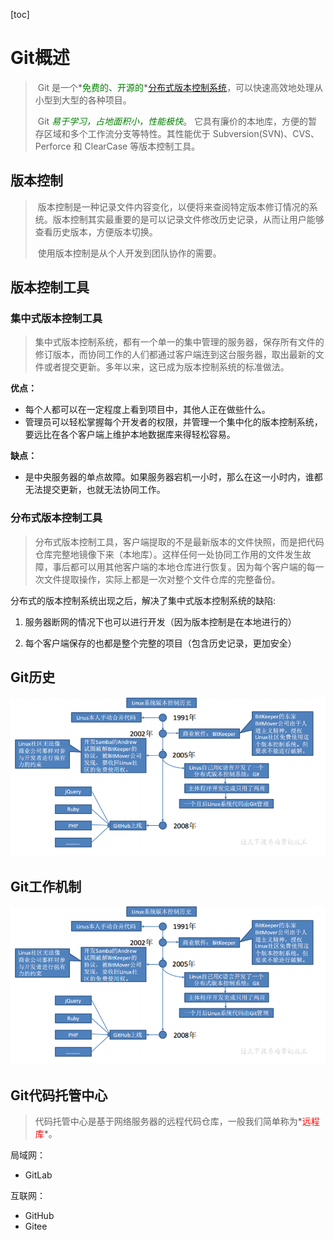 [toc]

# Git概述

> ​	Git 是一个*<span style="color: green">免费的、开源的</span>*[分布式版本控制系统](###分布式版本控制工具)，可以快速高效地处理从小型到大型的各种项目。
>
> ​	Git *<span style="color: green">易于学习，占地面积小，性能极快</span>*。 
> 它具有廉价的本地库，方便的暂存区域和多个工作流分支等特性。其性能优于 Subversion(SVN)、CVS、Perforce 和 ClearCase 等版本控制工具。

## 版本控制

> ​	版本控制是一种记录文件内容变化，以便将来查阅特定版本修订情况的系统。
> ​	版本控制其实最重要的是可以记录文件修改历史记录，从而让用户能够查看历史版本，方便版本切换。
>
> ​	使用版本控制是从个人开发到团队协作的需要。

## 版本控制工具

### 集中式版本控制工具

> ​	集中式版本控制系统，都有一个单一的集中管理的服务器，保存所有文件的修订版本，而协同工作的人们都通过客户端连到这台服务器，取出最新的文件或者提交更新。多年以来，这已成为版本控制系统的标准做法。

**优点：**

- 每个人都可以在一定程度上看到项目中，其他人正在做些什么。
- 管理员可以轻松掌握每个开发者的权限，并管理一个集中化的版本控制系统，要远比在各个客户端上维护本地数据库来得轻松容易。

**缺点：**

- 是中央服务器的单点故障。如果服务器宕机一小时，那么在这一小时内，谁都无法提交更新，也就无法协同工作。

### 分布式版本控制工具

> ​	分布式版本控制工具，客户端提取的不是最新版本的文件快照，而是把代码仓库完整地镜像下来（本地库）。这样任何一处协同工作用的文件发生故障，事后都可以用其他客户端的本地仓库进行恢复。因为每个客户端的每一次文件提取操作，实际上都是一次对整个文件仓库的完整备份。

分布式的版本控制系统出现之后，解决了集中式版本控制系统的缺陷:

1. 服务器断网的情况下也可以进行开发（因为版本控制是在本地进行的）

2. 每个客户端保存的也都是整个完整的项目（包含历史记录，更加安全）

## Git历史

![img1](.\image\Git_history.png)

## Git工作机制

![Git_history](.\image\Git_history.png)

## Git代码托管中心

> ​	代码托管中心是基于网络服务器的远程代码仓库，一般我们简单称为*<span style="color: red">远程库</span>*。

局域网：

- GitLab

互联网：

- GitHub
- Gitee